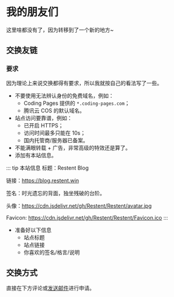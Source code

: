 # 我的朋友们

这里啥都没有了，因为转移到了一个新的地方~

## 交换友链

### 要求

因为理论上来说交换都得有要求，所以我就按自己的看法写了一些。

- 不要使用无法辨认身份的免费域名，例如：
  - Coding Pages 提供的 `*.coding-pages.com`；
  - 腾讯云 COS 的默认域名。
- 站点访问要靠谱，例如：
  - 已开启 HTTPS；
  - 访问时间最多只能在 10s；
  - 国内托管商/服务器已备案。
- 不能满眼转载 + 广告，非常高级的特效还是算了。
- 添加有本站信息。

::: tip 本站信息
标题：Restent Blog

链接：https://blog.restent.win

签名：时光遗忘的背面，独坐残破的台阶。

头像：https://cdn.jsdelivr.net/gh/Restent/Restent/avatar.jpg

Favicon: https://cdn.jsdelivr.net/gh/Restent/Restent/Favicon.ico
:::

- 准备好以下信息
  - 站点标题
  - 站点链接
  - 你喜欢的签名/格言/说明

## 交换方式

直接在下方评论或[发送邮件](mailto:i@restent.win)进行申请。

